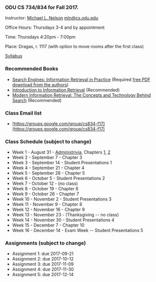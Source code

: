 ### ODU CS 734/834 for Fall 2017.
Instructor: [Michael L. Nelson](http://www.cs.odu.edu/~mln/) <mln@cs.odu.edu> 

Office Hours: Thursdays 3-4 and by appointment

Time: Thursdays 4:20pm - 7:00pm

Place: Dragas, r. 1117 (with option to move rooms after the first class)

[Syllabus](https://raw.githubusercontent.com/phonedude/cs834-f17/master/syllabus.txt)

### Recommended Books
* [Search Engines: Information Retrieval in Practice](http://www.search-engines-book.com/) (Required [free PDF download from the authors](http://ciir.cs.umass.edu/irbook/))
* [Introduction to Information Retrieval](http://nlp.stanford.edu/IR-book/) (Recommended)
* [Modern Information Retrieval: The Concepts and Technology Behind Search](http://grupoweb.upf.es/WRG/mir2ed/home.php) (Recommended)

### Class Email list
* [https://groups.google.com/group/cs834-f17](https://groups.google.com/group/cs834-f17)

### Class Schedule (subject to change)
* Week 1 - August 31 - [Administrivia](https://raw.githubusercontent.com/phonedude/cs834-f17/master/slides/week1.ppt
), Chapters [1](https://raw.githubusercontent.com/phonedude/cs834-f17/master/slides/chap1.pptx), [2](https://raw.githubusercontent.com/phonedude/cs834-f17/master/slides/chap2.pptx)
* Week 2 - September 7 - Chapter 3 
* Week 3 - September 14 - Student Presentations 1
* Week 4 - September 21 - Chapter 4 
* Week 5 - September 28 - Chapter 5 
* Week 6 - October 5 - Student Presentations 2
* Week 7 - October 12 - (no class)
* Week 8 - October 19 - Chapter 6 
* Week 9 - October 26 - Chapter 7 
* Week 10 - November 2 - Student Presentations 3
* Week 11 - November 9 - Chapter 8 
* Week 12 - November 16 - Chapter 9 
* Week 13 - November 23 - (Thanksgiving -- no class)
* Week 14 - November 30 - Student Presentations 4
* Week 15 - December 7 - Chapter 10 
* Week 16 - December 14 - Exam Week -- Student Presentations 5


### Assignments (subject to change)
* Assignment 1: due 2017-09-21
* Assignment 2: due 2017-10-12
* Assignment 3: due 2017-11-09
* Assignment 4: due 2017-11-30
* Assignment 5: due 2017-12-14


